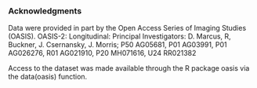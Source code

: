 

### Acknowledgments
Data were provided in part by the Open Access Series of Imaging Studies (OASIS).
OASIS-2: Longitudinal: Principal Investigators: D. Marcus, R, Buckner, J. Csernansky, J. Morris; P50 AG05681, P01 AG03991, P01 AG026276, R01 AG021910, P20 MH071616, U24 RR021382

Access to the dataset was made available through the R package oasis via the data(oasis) function.
